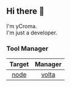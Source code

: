 ## Hi there 👋
I'm yCroma.  
I'm just a developer.

### Tool Manager

| Target | Manager |
| :---: | :---: |
| [node](https://nodejs.org/en) | [volta](https://volta.sh/) |

<!--
**yCroma/yCroma** is a ✨ _special_ ✨ repository because its `README.md` (this file) appears on your GitHub profile.

Here are some ideas to get you started:

- 🔭 I’m currently working on ...
- 🌱 I’m currently learning ...
- 👯 I’m looking to collaborate on ...
- 🤔 I’m looking for help with ...
- 💬 Ask me about ...
- 📫 How to reach me: ...
- 😄 Pronouns: ...
- ⚡ Fun fact: ...
-->
